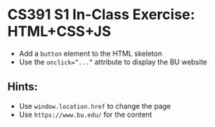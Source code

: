 # CS391 S1 In-Class Exercise: HTML+CSS+JS

* Add a `button` element to the HTML skeleton
* Use the `onclick=”...”` attribute to display the BU website

## Hints:

* Use `window.location.href` to change the page
* Use `https://www.bu.edu/` for the content

